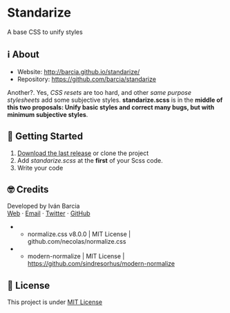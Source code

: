 # Standarize
A base CSS to unify styles


## ℹ️ About
- Website: http://barcia.github.io/standarize/
- Repository: https://github.com/barcia/standarize

Another?. Yes, _CSS resets_ are too hard, and other _same purpose stylesheets_ add some subjective styles. **standarize.scss** is in the **middle of this two proposals: Unify basic styles and correct many bugs, but with minimum subjective styles**.


## 🛫 Getting Started

1. [Download the last release](https://github.com/barcia/standarize/archive/master.zip) or clone the project
2. Add *standarize.scss* at the **first** of your Scss code.
3. Write your code


## 🤓 Credits
Developed by Iván Barcia  
[Web](https://barcia.gal) · [Email](mailto:ivan@barcia.gal) · [Twitter](http://www.twitter.com/bartzia) · [GitHub](http://www.github.com/barcia)

 * - normalize.css v8.0.0 | MIT License | github.com/necolas/normalize.css
 * - modern-normalize | MIT License | https://github.com/sindresorhus/modern-normalize


## 📄 License
This project is under [MIT License](https://github.com/barcia/bramework/blob/master/LICENSE)
